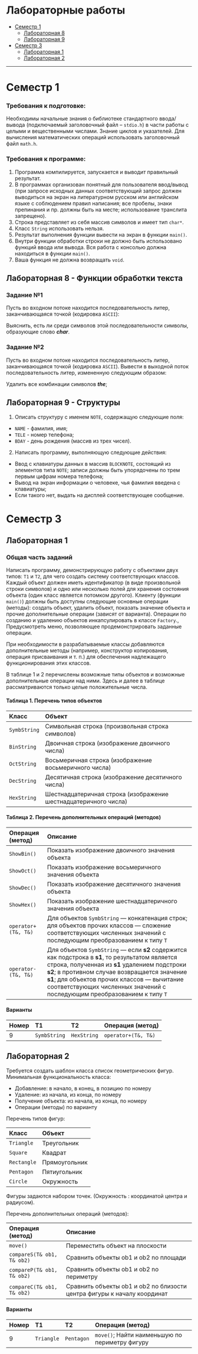 # Лабораторные работы

- [Семестр 1](#семестр-1)
  - [Лабораторная 8](#лабораторная-8---функции-обработки-текста)
  - [Лабораторная 9](#лабораторная-9---структуры)
- [Семестр 3](#семестр-3)
  - [Лабораторная 1](#лабораторная-1)
  - [Лабораторная 2](#лабораторная-2)

---

# Семестр 1

### Требования к подготовке:

Необходимы начальные знания о библиотеке стандартного ввода/вывода (подключаемый заголовочный файл – `stdio.h`) в части работы с целыми и вещественными числами.  Знание циклов и указателей.
Для вычисления математических операций использовать заголовочный файл `math.h`. 

### Требования к программе:
1. Программа компилируется, запускается и выводит правильный результат.
2. В программах организован понятный для пользователя ввод/вывод (при запросе исходных данных соответствующий запрос должен выводиться на экран на литературном русском или английском языке с соблюдением правил написания; все пробелы, знаки препинания и пр. должны быть на месте; использование транслита запрещено).
3. Строка представляет из  себя массив символов и имеет тип `char*`.
4. Класс `String` использовать нельзя.
5. Результат выполнения функции вывести на экран в функции `main()`.
6. Внутри функции обработки строки не должно быть использовано функций ввода или вывода. Вся работа с консолью должна находиться в функции `main()`.
7. Ваша функция не должна возвращать `void`.

## Лабораторная 8 - Функции обработки текста

### Задание №1

Пусть во входном потоке находится последовательность литер, заканчивающаяся точкой (кодировка `ASCII`):

Выяснить, есть ли среди символов этой последовательности символы, образующие слово ***char***.

### Задание №2

Пусть во входном потоке находится последовательность литер, заканчивающаяся точкой (кодировка `ASCII`). Вывести в выходной поток последовательность литер, измененную следующим образом:

Удалить все комбинации символов ***the***;

## Лабораторная 9 - Структуры

1. Описать структуру с именем `NOTE`, содержащую следующие поля:
- `NAME` - фамилия, имя;
- `TELE` - номер телефона;
- `BDAY` - день рождения (массив из трех чисел).
2. Написать программу, выполняющую следующие действия:
- Ввод с клавиатуры данных в массив `BLOCKNOTE`, состоящий из элементов типа `NOTE`; записи должны быть упорядочены по трем первым цифрам номера телефона;
- Вывод на экран информации о человеке, чья фамилия введена с клавиатуры;
- Если такого нет, выдать на дисплей соответствующее сообщение.

# Семестр 3

## Лабораторная 1

### Общая часть заданий

Написать программу, демонстрирующую работу с объектами двух типов: `Т1` и `Т2`, для чего создать систему соответствующих классов. Каждый объект должен иметь идентификатор (в виде произвольной строки символов) и одно или несколько полей для хранения состояния объекта (один класс является потомком другого). Клиенту (функции `main()`) должны быть доступны следующие основные операции (методы): создать объект, удалить объект, показать значение объекта и прочие дополнительные операции (зависят от варианта). Операции по созданию и удалению объектов инкапсулировать в классе `Factory`., Предусмотреть меню, позволяющее продемонстрировать заданные операции.

При необходимости в разрабатываемые классы добавляются дополнительные методы (например, конструктор копирования, операция присваивания и т. п.) для обеспечения надлежащего функционирования этих классов.

В таблице 1 и 2 перечислены возможные типы объектов и возможные дополнительные операции над ними. Здесь и далее в таблице рассматриваются только целые положительные числа.

#### Таблица 1. Перечень типов объектов

| Класс        | Объект                                                          |
| :---         | :----                                                           |
| `SymbString` | Символьная строка (произвольная строка символов)                |
| `BinString`  | Двоичная строка (изображение двоичного числа)                   |
| `OctString`  | Восьмеричная строка (изображение восьмеричного числа)           |
| `DecString`  | Десятичная строка (изображение десятичного числа)               |
| `HexString`  | Шестнадцатеричная строка (изображение шестнадцатеричного числа) |

#### Таблица 2. Перечень дополнительных операций (методов)

| Операция (метод) | Описание |
| :---             | :----    |
| `ShowBin()`           | Показать изображение двоичного значения объекта |
| `ShowOct()`           | Показать изображение восьмеричного значения объекта |
| `ShowDec()`           | Показать изображение десятичного значения объекта |
| `ShowHex()`           | Показать изображение шестнадцатеричного значения объекта |
| `operator+(T&, T&)`   | Для объектов `SymbString` — конкатенация строк; для объектов прочих классов — сложение соответствующих численных значений с последующим преобразованием к типу `Т` |
| `operator-(T&, T&)`   | Для объектов `SymbString` — если **s2** содержится как подстрока в **s1**, то результатом является строка, полученная из **s1** удалением подстроки **s2**; в противном случае возвращается значение **s1**; для объектов прочих классов — вычитание соответствующих численных значений с последующим преобразованием к типу `Т` |

#### Варианты

| Номер | T1           | T2          | Операция (метод)    |
| :---  | :----        | :---        | :---                | 
| 9     | `SymbString` | `HexString` | `operator+(T&, T&)` |

## Лабораторная 2

Требуется создать шаблон класса список геометрических фигур. Минимальная функциональность класса:

- Добавление: в начало, в конец, в позицию по номеру
- Удаление: из начала, из конца, по номеру
- Получение объекта: из начала, из конца, по номеру
- Операции (методы) по варианту

Перечень типов фигур:

| Класс     | Объект        |
| :---      | :---          |
| `Triangle`  | Треугольник   |
| `Square`    | Квадрат       |
| `Rectangle` | Прямоугольник |
| `Pentagon`  | Пятиугольник  |
| `Circle`    | Окружность    |

Фигуры задаются набором точек. (Окружность : координатой центра и радиусом).

Перечень дополнительных операций (методов):

| Операция (метод) | Описание |
| :--- | :--- |
| `move()` | Переместить объект на плоскости |
| `compareS(T& ob1, Т& оb2)` | Сравнить объекты ob1 и ob2 no площади |
| `compareP(T& ob1, Т& оb2)` | Сравнить объекты ob1 и ob2 no периметру |
| `compareC(T& ob1, Т& оb2)` | Сравнить объекты ob1 и ob2 no близости центра фигуры к началу координат |

#### Варианты

| Номер | T1           | T2          | Операция (метод)    |
| :---  | :----        | :---        | :---                | 
| 9     | `Triangle` | `Pentagon` | `move()`; Найти наименьшую по периметру фигуру|